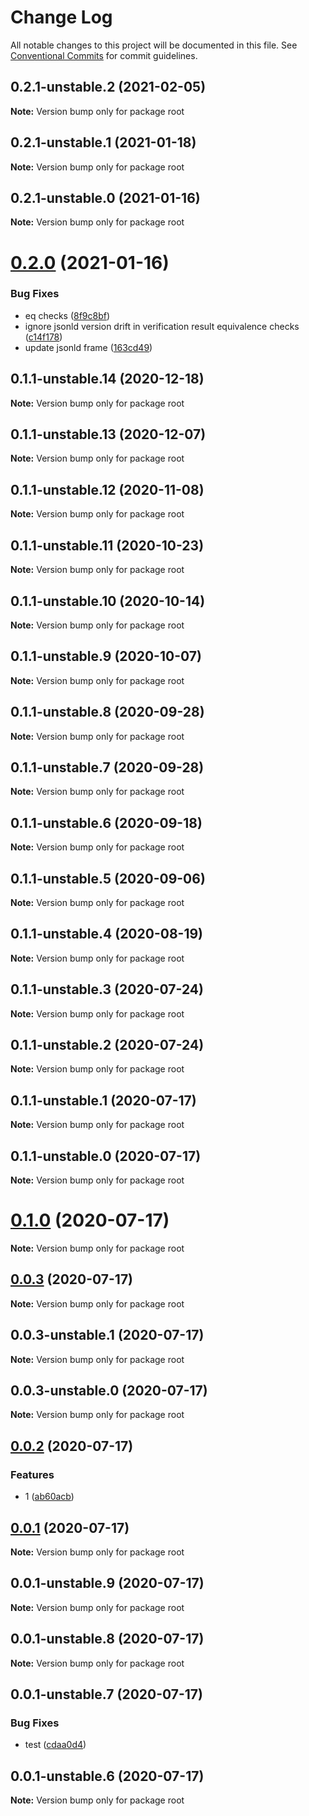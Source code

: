 # Change Log

All notable changes to this project will be documented in this file.
See [Conventional Commits](https://conventionalcommits.org) for commit guidelines.

## 0.2.1-unstable.2 (2021-02-05)

**Note:** Version bump only for package root





## 0.2.1-unstable.1 (2021-01-18)

**Note:** Version bump only for package root





## 0.2.1-unstable.0 (2021-01-16)

**Note:** Version bump only for package root





# [0.2.0](https://github.com/transmute-industries/vc.js/compare/v0.1.1-unstable.14...v0.2.0) (2021-01-16)


### Bug Fixes

* eq checks ([8f9c8bf](https://github.com/transmute-industries/vc.js/commit/8f9c8bff7b98500c1e92290aacb20f68d09f994c))
* ignore jsonld version drift in verification result equivalence checks ([c14f178](https://github.com/transmute-industries/vc.js/commit/c14f17823e2e069e094517e37cd71df8dd595243))
* update jsonld frame ([163cd49](https://github.com/transmute-industries/vc.js/commit/163cd492951ac46af43922e62423ea7628c4a82f))





## 0.1.1-unstable.14 (2020-12-18)

**Note:** Version bump only for package root





## 0.1.1-unstable.13 (2020-12-07)

**Note:** Version bump only for package root





## 0.1.1-unstable.12 (2020-11-08)

**Note:** Version bump only for package root





## 0.1.1-unstable.11 (2020-10-23)

**Note:** Version bump only for package root





## 0.1.1-unstable.10 (2020-10-14)

**Note:** Version bump only for package root





## 0.1.1-unstable.9 (2020-10-07)

**Note:** Version bump only for package root





## 0.1.1-unstable.8 (2020-09-28)

**Note:** Version bump only for package root





## 0.1.1-unstable.7 (2020-09-28)

**Note:** Version bump only for package root





## 0.1.1-unstable.6 (2020-09-18)

**Note:** Version bump only for package root





## 0.1.1-unstable.5 (2020-09-06)

**Note:** Version bump only for package root





## 0.1.1-unstable.4 (2020-08-19)

**Note:** Version bump only for package root





## 0.1.1-unstable.3 (2020-07-24)

**Note:** Version bump only for package root





## 0.1.1-unstable.2 (2020-07-24)

**Note:** Version bump only for package root





## 0.1.1-unstable.1 (2020-07-17)

**Note:** Version bump only for package root





## 0.1.1-unstable.0 (2020-07-17)

**Note:** Version bump only for package root





# [0.1.0](https://github.com/transmute-industries/vc.js/compare/v0.0.3...v0.1.0) (2020-07-17)

**Note:** Version bump only for package root





## [0.0.3](https://github.com/transmute-industries/vc.js/compare/v0.0.3-unstable.1...v0.0.3) (2020-07-17)

**Note:** Version bump only for package root





## 0.0.3-unstable.1 (2020-07-17)

**Note:** Version bump only for package root





## 0.0.3-unstable.0 (2020-07-17)

**Note:** Version bump only for package root





## [0.0.2](https://github.com/transmute-industries/vc.js/compare/v0.0.1...v0.0.2) (2020-07-17)


### Features

* 1 ([ab60acb](https://github.com/transmute-industries/vc.js/commit/ab60acbaf526379fada7bcb4ab2599e17455f6da))





## [0.0.1](https://github.com/transmute-industries/vc.js/compare/v0.0.1-unstable.9...v0.0.1) (2020-07-17)

**Note:** Version bump only for package root





## 0.0.1-unstable.9 (2020-07-17)

**Note:** Version bump only for package root





## 0.0.1-unstable.8 (2020-07-17)

**Note:** Version bump only for package root





## 0.0.1-unstable.7 (2020-07-17)


### Bug Fixes

* test ([cdaa0d4](https://github.com/transmute-industries/vc.js/commit/cdaa0d489bfb5390ed98545884642c798ce18192))





## 0.0.1-unstable.6 (2020-07-17)

**Note:** Version bump only for package root
